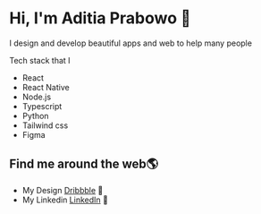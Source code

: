 # Hi, I'm Aditia Prabowo 👋 

I design and develop beautiful apps and web to help many people

Tech stack that I
* React
* React Native
* Node.js
* Typescript
* Python
* Tailwind css
* Figma

## Find me around the web🌎 
- My Design <a href="https://dribbble.com/aditiaprabowo"> Dribbble</a> 🏓
- My Linkedin <a href="https://www.linkedin.com/in/aditia-prabowo-109a00228/">LinkedIn</a> 💼

